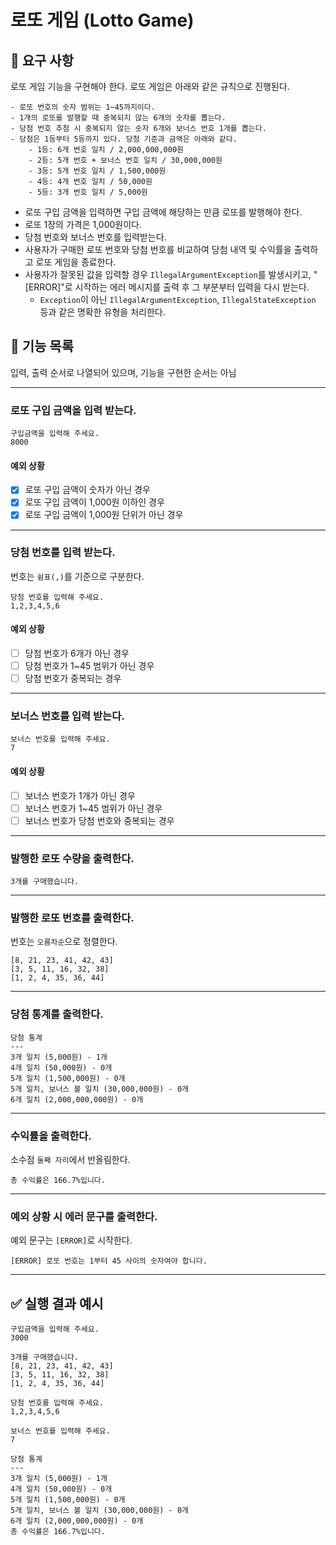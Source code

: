 # 로또 게임 (Lotto Game)

## 🚀 요구 사항

로또 게임 기능을 구현해야 한다. 로또 게임은 아래와 같은 규칙으로 진행된다.

```
- 로또 번호의 숫자 범위는 1~45까지이다.
- 1개의 로또를 발행할 때 중복되지 않는 6개의 숫자를 뽑는다.
- 당첨 번호 추첨 시 중복되지 않는 숫자 6개와 보너스 번호 1개를 뽑는다.
- 당첨은 1등부터 5등까지 있다. 당첨 기준과 금액은 아래와 같다.
    - 1등: 6개 번호 일치 / 2,000,000,000원
    - 2등: 5개 번호 + 보너스 번호 일치 / 30,000,000원
    - 3등: 5개 번호 일치 / 1,500,000원
    - 4등: 4개 번호 일치 / 50,000원
    - 5등: 3개 번호 일치 / 5,000원
```

- 로또 구입 금액을 입력하면 구입 금액에 해당하는 만큼 로또를 발행해야 한다.
- 로또 1장의 가격은 1,000원이다.
- 당첨 번호와 보너스 번호를 입력받는다.
- 사용자가 구매한 로또 번호와 당첨 번호를 비교하여 당첨 내역 및 수익률을 출력하고 로또 게임을 종료한다.
- 사용자가 잘못된 값을 입력할 경우 `IllegalArgumentException`를 발생시키고, "[ERROR]"로 시작하는 에러 메시지를 출력 후 그 부분부터 입력을 다시 받는다.
    - `Exception`이 아닌 `IllegalArgumentException`, `IllegalStateException` 등과 같은 명확한 유형을 처리한다.


## 📄 기능 목록 
입력, 출력 순서로 나열되어 있으며, 기능을 구현한 순서는 아님

---

### 로또 구입 금액을 입력 받는다.

```
구입금액을 입력해 주세요.
8000
```

#### 예외 상황

- [X] 로또 구입 금액이 숫자가 아닌 경우
- [X] 로또 구입 금액이 1,000원 이하인 경우
- [X] 로또 구입 금액이 1,000원 단위가 아닌 경우

---

### 당첨 번호를 입력 받는다.

번호는 `쉼표(,)`를 기준으로 구분한다.

```
당첨 번호를 입력해 주세요.
1,2,3,4,5,6
```

#### 예외 상황

- [ ] 당첨 번호가 6개가 아닌 경우
- [ ] 당첨 번호가 1~45 범위가 아닌 경우
- [ ] 당첨 번호가 중복되는 경우

---

### 보너스 번호를 입력 받는다.

```
보너스 번호를 입력해 주세요.
7
```

#### 예외 상황

- [ ] 보너스 번호가 1개가 아닌 경우
- [ ] 보너스 번호가 1~45 범위가 아닌 경우
- [ ] 보너스 번호가 당첨 번호와 중복되는 경우

---

### 발행한 로또 수량을 출력한다.

```
3개를 구매했습니다.
```

---

### 발행한 로또 번호를 출력한다.

번호는 `오름차순`으로 정렬한다.

```
[8, 21, 23, 41, 42, 43] 
[3, 5, 11, 16, 32, 38] 
[1, 2, 4, 35, 36, 44] 
```

---

### 당첨 통계를 출력한다.

```
당첨 통계
---
3개 일치 (5,000원) - 1개
4개 일치 (50,000원) - 0개
5개 일치 (1,500,000원) - 0개
5개 일치, 보너스 볼 일치 (30,000,000원) - 0개
6개 일치 (2,000,000,000원) - 0개
```

---

### 수익률을 출력한다.

소수점 `둘째 자리`에서 반올림한다.

```
총 수익률은 166.7%입니다.
```

---

### 예외 상황 시 에러 문구를 출력한다.

예외 문구는 `[ERROR]`로 시작한다.

```
[ERROR] 로또 번호는 1부터 45 사이의 숫자여야 합니다.
```

---

## ✅ 실행 결과 예시

```
구입금액을 입력해 주세요.
3000

3개를 구매했습니다.
[8, 21, 23, 41, 42, 43] 
[3, 5, 11, 16, 32, 38] 
[1, 2, 4, 35, 36, 44] 

당첨 번호를 입력해 주세요.
1,2,3,4,5,6

보너스 번호를 입력해 주세요.
7

당첨 통계
---
3개 일치 (5,000원) - 1개
4개 일치 (50,000원) - 0개
5개 일치 (1,500,000원) - 0개
5개 일치, 보너스 볼 일치 (30,000,000원) - 0개
6개 일치 (2,000,000,000원) - 0개
총 수익률은 166.7%입니다.
```